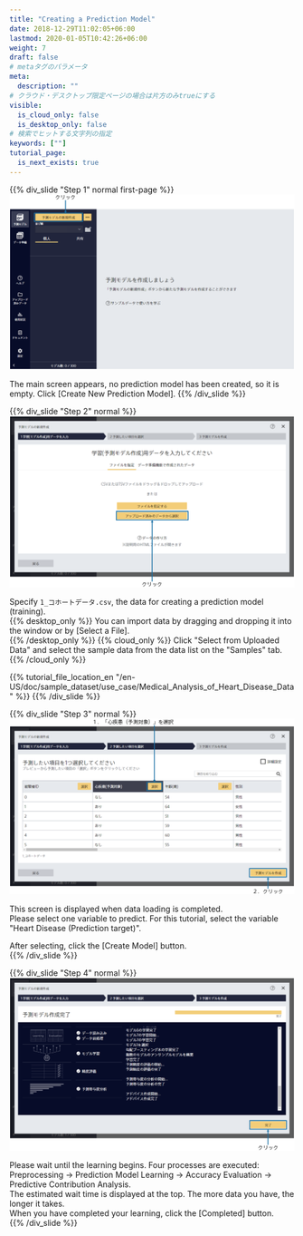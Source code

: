 ```yaml
---
title: "Creating a Prediction Model"
date: 2018-12-29T11:02:05+06:00
lastmod: 2020-01-05T10:42:26+06:00
weight: 7
draft: false
# metaタグのパラメータ
meta:
  description: ""
# クラウド・デスクトップ限定ページの場合は片方のみtrueにする
visible:
  is_cloud_only: false
  is_desktop_only: false
# 検索でヒットする文字列の指定
keywords: [""]
tutorial_page:
  is_next_exists: true
---
```


{{% div_slide "Step 1" normal first-page %}}
![](../img_en/t_slide7.png)

The main screen appears, no prediction model has been created, so it is empty. Click [Create New Prediction Model].
{{% /div_slide %}}

{{% div_slide "Step 2" normal %}}
![](../img_en/t_slide8.png)

Specify `1_コホートデータ.csv`, the data for creating a prediction model (training).<br/>
{{% desktop_only %}}
You can import data by dragging and dropping it into the window or by [Select a File].<br/>
{{% /desktop_only %}}
{{% cloud_only %}}
Click "Select from Uploaded Data" and select the sample data from the data list on the "Samples" tab.
{{% /cloud_only %}}

{{% tutorial_file_location_en "/en-US/doc/sample_dataset/use_case/Medical_Analysis_of_Heart_Disease_Data" %}}
{{% /div_slide %}}

{{% div_slide "Step 3" normal %}}
![](../img_en/t_slide9.png)

This screen is displayed when data loading is completed.<br/>
Please select one variable to predict. For this tutorial, select the variable "Heart Disease (Prediction target)".

After selecting, click the [Create Model] button.<br/>
{{% /div_slide %}}

{{% div_slide "Step 4" normal %}}
![](../img_en/t_slide10.png)

Please wait until the learning begins. Four processes are executed: Preprocessing → Prediction Model Learning → Accuracy Evaluation → Predictive Contribution Analysis.<br/>
The estimated wait time is displayed at the top. The more data you have, the longer it takes.<br/>
When you have completed your learning, click the [Completed] button.<br/>
{{% /div_slide %}}
